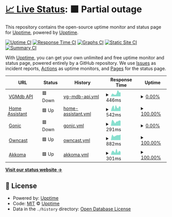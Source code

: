 # [📈 Live Status](https://hufman.github.io/upptime): <!--live status--> **🟧 Partial outage**

This repository contains the open-source uptime monitor and status page for [Upptime](https://upptime.js.org), powered by [Upptime](https://github.com/upptime/upptime).

[![Uptime CI](https://github.com/hufman/upptime/workflows/Uptime%20CI/badge.svg)](https://github.com/hufman/upptime/actions?query=workflow%3A%22Uptime+CI%22)
[![Response Time CI](https://github.com/hufman/upptime/workflows/Response%20Time%20CI/badge.svg)](https://github.com/hufman/upptime/actions?query=workflow%3A%22Response+Time+CI%22)
[![Graphs CI](https://github.com/hufman/upptime/workflows/Graphs%20CI/badge.svg)](https://github.com/hufman/upptime/actions?query=workflow%3A%22Graphs+CI%22)
[![Static Site CI](https://github.com/hufman/upptime/workflows/Static%20Site%20CI/badge.svg)](https://github.com/hufman/upptime/actions?query=workflow%3A%22Static+Site+CI%22)
[![Summary CI](https://github.com/hufman/upptime/workflows/Summary%20CI/badge.svg)](https://github.com/hufman/upptime/actions?query=workflow%3A%22Summary+CI%22)

With [Upptime](https://upptime.js.org), you can get your own unlimited and free uptime monitor and status page, powered entirely by a GitHub repository. We use [Issues](https://github.com/upptime/upptime/issues) as incident reports, [Actions](https://github.com/hufman/upptime/actions) as uptime monitors, and [Pages](https://hufman.github.io/upptime) for the status page.

<!--start: status pages-->
<!-- This summary is generated by Upptime (https://github.com/upptime/upptime) -->
<!-- Do not edit this manually, your changes will be overwritten -->
<!-- prettier-ignore -->
| URL | Status | History | Response Time | Uptime |
| --- | ------ | ------- | ------------- | ------ |
| <img alt="" src="https://icons.duckduckgo.com/ip3/vgmdb.info.ico" height="13"> [VGMdb API](https://vgmdb.info) | 🟥 Down | [vg-mdb-api.yml](https://github.com/hufman/upptime/commits/HEAD/history/vg-mdb-api.yml) | <details><summary><img alt="Response time graph" src="./graphs/vg-mdb-api/response-time-week.png" height="20"> 446ms</summary><br><a href="https://hufman.github.io/upptime/history/vg-mdb-api"><img alt="Response time 2263" src="https://img.shields.io/endpoint?url=https%3A%2F%2Fraw.githubusercontent.com%2Fhufman%2Fupptime%2FHEAD%2Fapi%2Fvg-mdb-api%2Fresponse-time.json"></a><br><a href="https://hufman.github.io/upptime/history/vg-mdb-api"><img alt="24-hour response time 323" src="https://img.shields.io/endpoint?url=https%3A%2F%2Fraw.githubusercontent.com%2Fhufman%2Fupptime%2FHEAD%2Fapi%2Fvg-mdb-api%2Fresponse-time-day.json"></a><br><a href="https://hufman.github.io/upptime/history/vg-mdb-api"><img alt="7-day response time 446" src="https://img.shields.io/endpoint?url=https%3A%2F%2Fraw.githubusercontent.com%2Fhufman%2Fupptime%2FHEAD%2Fapi%2Fvg-mdb-api%2Fresponse-time-week.json"></a><br><a href="https://hufman.github.io/upptime/history/vg-mdb-api"><img alt="30-day response time 357" src="https://img.shields.io/endpoint?url=https%3A%2F%2Fraw.githubusercontent.com%2Fhufman%2Fupptime%2FHEAD%2Fapi%2Fvg-mdb-api%2Fresponse-time-month.json"></a><br><a href="https://hufman.github.io/upptime/history/vg-mdb-api"><img alt="1-year response time 2333" src="https://img.shields.io/endpoint?url=https%3A%2F%2Fraw.githubusercontent.com%2Fhufman%2Fupptime%2FHEAD%2Fapi%2Fvg-mdb-api%2Fresponse-time-year.json"></a></details> | <details><summary><a href="https://hufman.github.io/upptime/history/vg-mdb-api">0.00%</a></summary><a href="https://hufman.github.io/upptime/history/vg-mdb-api"><img alt="All-time uptime 88.05%" src="https://img.shields.io/endpoint?url=https%3A%2F%2Fraw.githubusercontent.com%2Fhufman%2Fupptime%2FHEAD%2Fapi%2Fvg-mdb-api%2Fuptime.json"></a><br><a href="https://hufman.github.io/upptime/history/vg-mdb-api"><img alt="24-hour uptime 0.00%" src="https://img.shields.io/endpoint?url=https%3A%2F%2Fraw.githubusercontent.com%2Fhufman%2Fupptime%2FHEAD%2Fapi%2Fvg-mdb-api%2Fuptime-day.json"></a><br><a href="https://hufman.github.io/upptime/history/vg-mdb-api"><img alt="7-day uptime 0.00%" src="https://img.shields.io/endpoint?url=https%3A%2F%2Fraw.githubusercontent.com%2Fhufman%2Fupptime%2FHEAD%2Fapi%2Fvg-mdb-api%2Fuptime-week.json"></a><br><a href="https://hufman.github.io/upptime/history/vg-mdb-api"><img alt="30-day uptime 0.00%" src="https://img.shields.io/endpoint?url=https%3A%2F%2Fraw.githubusercontent.com%2Fhufman%2Fupptime%2FHEAD%2Fapi%2Fvg-mdb-api%2Fuptime-month.json"></a><br><a href="https://hufman.github.io/upptime/history/vg-mdb-api"><img alt="1-year uptime 71.76%" src="https://img.shields.io/endpoint?url=https%3A%2F%2Fraw.githubusercontent.com%2Fhufman%2Fupptime%2FHEAD%2Fapi%2Fvg-mdb-api%2Fuptime-year.json"></a></details>
| <img alt="" src="https://icons.duckduckgo.com/ip3/hass.chez.chat.ico" height="13"> [Home Assistant](https://hass.chez.chat/lovelace) | 🟩 Up | [home-assistant.yml](https://github.com/hufman/upptime/commits/HEAD/history/home-assistant.yml) | <details><summary><img alt="Response time graph" src="./graphs/home-assistant/response-time-week.png" height="20"> 542ms</summary><br><a href="https://hufman.github.io/upptime/history/home-assistant"><img alt="Response time 455" src="https://img.shields.io/endpoint?url=https%3A%2F%2Fraw.githubusercontent.com%2Fhufman%2Fupptime%2FHEAD%2Fapi%2Fhome-assistant%2Fresponse-time.json"></a><br><a href="https://hufman.github.io/upptime/history/home-assistant"><img alt="24-hour response time 908" src="https://img.shields.io/endpoint?url=https%3A%2F%2Fraw.githubusercontent.com%2Fhufman%2Fupptime%2FHEAD%2Fapi%2Fhome-assistant%2Fresponse-time-day.json"></a><br><a href="https://hufman.github.io/upptime/history/home-assistant"><img alt="7-day response time 542" src="https://img.shields.io/endpoint?url=https%3A%2F%2Fraw.githubusercontent.com%2Fhufman%2Fupptime%2FHEAD%2Fapi%2Fhome-assistant%2Fresponse-time-week.json"></a><br><a href="https://hufman.github.io/upptime/history/home-assistant"><img alt="30-day response time 496" src="https://img.shields.io/endpoint?url=https%3A%2F%2Fraw.githubusercontent.com%2Fhufman%2Fupptime%2FHEAD%2Fapi%2Fhome-assistant%2Fresponse-time-month.json"></a><br><a href="https://hufman.github.io/upptime/history/home-assistant"><img alt="1-year response time 456" src="https://img.shields.io/endpoint?url=https%3A%2F%2Fraw.githubusercontent.com%2Fhufman%2Fupptime%2FHEAD%2Fapi%2Fhome-assistant%2Fresponse-time-year.json"></a></details> | <details><summary><a href="https://hufman.github.io/upptime/history/home-assistant">100.00%</a></summary><a href="https://hufman.github.io/upptime/history/home-assistant"><img alt="All-time uptime 98.97%" src="https://img.shields.io/endpoint?url=https%3A%2F%2Fraw.githubusercontent.com%2Fhufman%2Fupptime%2FHEAD%2Fapi%2Fhome-assistant%2Fuptime.json"></a><br><a href="https://hufman.github.io/upptime/history/home-assistant"><img alt="24-hour uptime 100.00%" src="https://img.shields.io/endpoint?url=https%3A%2F%2Fraw.githubusercontent.com%2Fhufman%2Fupptime%2FHEAD%2Fapi%2Fhome-assistant%2Fuptime-day.json"></a><br><a href="https://hufman.github.io/upptime/history/home-assistant"><img alt="7-day uptime 100.00%" src="https://img.shields.io/endpoint?url=https%3A%2F%2Fraw.githubusercontent.com%2Fhufman%2Fupptime%2FHEAD%2Fapi%2Fhome-assistant%2Fuptime-week.json"></a><br><a href="https://hufman.github.io/upptime/history/home-assistant"><img alt="30-day uptime 100.00%" src="https://img.shields.io/endpoint?url=https%3A%2F%2Fraw.githubusercontent.com%2Fhufman%2Fupptime%2FHEAD%2Fapi%2Fhome-assistant%2Fuptime-month.json"></a><br><a href="https://hufman.github.io/upptime/history/home-assistant"><img alt="1-year uptime 98.35%" src="https://img.shields.io/endpoint?url=https%3A%2F%2Fraw.githubusercontent.com%2Fhufman%2Fupptime%2FHEAD%2Fapi%2Fhome-assistant%2Fuptime-year.json"></a></details>
| <img alt="" src="https://icons.duckduckgo.com/ip3/listen.alucodev.net.ico" height="13"> [Gonic](https://listen.alucodev.net) | 🟥 Down | [gonic.yml](https://github.com/hufman/upptime/commits/HEAD/history/gonic.yml) | <details><summary><img alt="Response time graph" src="./graphs/gonic/response-time-week.png" height="20"> 291ms</summary><br><a href="https://hufman.github.io/upptime/history/gonic"><img alt="Response time 368" src="https://img.shields.io/endpoint?url=https%3A%2F%2Fraw.githubusercontent.com%2Fhufman%2Fupptime%2FHEAD%2Fapi%2Fgonic%2Fresponse-time.json"></a><br><a href="https://hufman.github.io/upptime/history/gonic"><img alt="24-hour response time 278" src="https://img.shields.io/endpoint?url=https%3A%2F%2Fraw.githubusercontent.com%2Fhufman%2Fupptime%2FHEAD%2Fapi%2Fgonic%2Fresponse-time-day.json"></a><br><a href="https://hufman.github.io/upptime/history/gonic"><img alt="7-day response time 291" src="https://img.shields.io/endpoint?url=https%3A%2F%2Fraw.githubusercontent.com%2Fhufman%2Fupptime%2FHEAD%2Fapi%2Fgonic%2Fresponse-time-week.json"></a><br><a href="https://hufman.github.io/upptime/history/gonic"><img alt="30-day response time 313" src="https://img.shields.io/endpoint?url=https%3A%2F%2Fraw.githubusercontent.com%2Fhufman%2Fupptime%2FHEAD%2Fapi%2Fgonic%2Fresponse-time-month.json"></a><br><a href="https://hufman.github.io/upptime/history/gonic"><img alt="1-year response time 368" src="https://img.shields.io/endpoint?url=https%3A%2F%2Fraw.githubusercontent.com%2Fhufman%2Fupptime%2FHEAD%2Fapi%2Fgonic%2Fresponse-time-year.json"></a></details> | <details><summary><a href="https://hufman.github.io/upptime/history/gonic">0.00%</a></summary><a href="https://hufman.github.io/upptime/history/gonic"><img alt="All-time uptime 3.56%" src="https://img.shields.io/endpoint?url=https%3A%2F%2Fraw.githubusercontent.com%2Fhufman%2Fupptime%2FHEAD%2Fapi%2Fgonic%2Fuptime.json"></a><br><a href="https://hufman.github.io/upptime/history/gonic"><img alt="24-hour uptime 0.00%" src="https://img.shields.io/endpoint?url=https%3A%2F%2Fraw.githubusercontent.com%2Fhufman%2Fupptime%2FHEAD%2Fapi%2Fgonic%2Fuptime-day.json"></a><br><a href="https://hufman.github.io/upptime/history/gonic"><img alt="7-day uptime 0.00%" src="https://img.shields.io/endpoint?url=https%3A%2F%2Fraw.githubusercontent.com%2Fhufman%2Fupptime%2FHEAD%2Fapi%2Fgonic%2Fuptime-week.json"></a><br><a href="https://hufman.github.io/upptime/history/gonic"><img alt="30-day uptime 0.00%" src="https://img.shields.io/endpoint?url=https%3A%2F%2Fraw.githubusercontent.com%2Fhufman%2Fupptime%2FHEAD%2Fapi%2Fgonic%2Fuptime-month.json"></a><br><a href="https://hufman.github.io/upptime/history/gonic"><img alt="1-year uptime 0.00%" src="https://img.shields.io/endpoint?url=https%3A%2F%2Fraw.githubusercontent.com%2Fhufman%2Fupptime%2FHEAD%2Fapi%2Fgonic%2Fuptime-year.json"></a></details>
| <img alt="" src="https://icons.duckduckgo.com/ip3/owncast.hufman.me.ico" height="13"> [Owncast](https://owncast.hufman.me) | 🟩 Up | [owncast.yml](https://github.com/hufman/upptime/commits/HEAD/history/owncast.yml) | <details><summary><img alt="Response time graph" src="./graphs/owncast/response-time-week.png" height="20"> 882ms</summary><br><a href="https://hufman.github.io/upptime/history/owncast"><img alt="Response time 928" src="https://img.shields.io/endpoint?url=https%3A%2F%2Fraw.githubusercontent.com%2Fhufman%2Fupptime%2FHEAD%2Fapi%2Fowncast%2Fresponse-time.json"></a><br><a href="https://hufman.github.io/upptime/history/owncast"><img alt="24-hour response time 1062" src="https://img.shields.io/endpoint?url=https%3A%2F%2Fraw.githubusercontent.com%2Fhufman%2Fupptime%2FHEAD%2Fapi%2Fowncast%2Fresponse-time-day.json"></a><br><a href="https://hufman.github.io/upptime/history/owncast"><img alt="7-day response time 882" src="https://img.shields.io/endpoint?url=https%3A%2F%2Fraw.githubusercontent.com%2Fhufman%2Fupptime%2FHEAD%2Fapi%2Fowncast%2Fresponse-time-week.json"></a><br><a href="https://hufman.github.io/upptime/history/owncast"><img alt="30-day response time 899" src="https://img.shields.io/endpoint?url=https%3A%2F%2Fraw.githubusercontent.com%2Fhufman%2Fupptime%2FHEAD%2Fapi%2Fowncast%2Fresponse-time-month.json"></a><br><a href="https://hufman.github.io/upptime/history/owncast"><img alt="1-year response time 941" src="https://img.shields.io/endpoint?url=https%3A%2F%2Fraw.githubusercontent.com%2Fhufman%2Fupptime%2FHEAD%2Fapi%2Fowncast%2Fresponse-time-year.json"></a></details> | <details><summary><a href="https://hufman.github.io/upptime/history/owncast">100.00%</a></summary><a href="https://hufman.github.io/upptime/history/owncast"><img alt="All-time uptime 98.50%" src="https://img.shields.io/endpoint?url=https%3A%2F%2Fraw.githubusercontent.com%2Fhufman%2Fupptime%2FHEAD%2Fapi%2Fowncast%2Fuptime.json"></a><br><a href="https://hufman.github.io/upptime/history/owncast"><img alt="24-hour uptime 100.00%" src="https://img.shields.io/endpoint?url=https%3A%2F%2Fraw.githubusercontent.com%2Fhufman%2Fupptime%2FHEAD%2Fapi%2Fowncast%2Fuptime-day.json"></a><br><a href="https://hufman.github.io/upptime/history/owncast"><img alt="7-day uptime 100.00%" src="https://img.shields.io/endpoint?url=https%3A%2F%2Fraw.githubusercontent.com%2Fhufman%2Fupptime%2FHEAD%2Fapi%2Fowncast%2Fuptime-week.json"></a><br><a href="https://hufman.github.io/upptime/history/owncast"><img alt="30-day uptime 98.32%" src="https://img.shields.io/endpoint?url=https%3A%2F%2Fraw.githubusercontent.com%2Fhufman%2Fupptime%2FHEAD%2Fapi%2Fowncast%2Fuptime-month.json"></a><br><a href="https://hufman.github.io/upptime/history/owncast"><img alt="1-year uptime 99.39%" src="https://img.shields.io/endpoint?url=https%3A%2F%2Fraw.githubusercontent.com%2Fhufman%2Fupptime%2FHEAD%2Fapi%2Fowncast%2Fuptime-year.json"></a></details>
| <img alt="" src="https://icons.duckduckgo.com/ip3/akkoma.chez.chat.ico" height="13"> [Akkoma](https://akkoma.chez.chat) | 🟩 Up | [akkoma.yml](https://github.com/hufman/upptime/commits/HEAD/history/akkoma.yml) | <details><summary><img alt="Response time graph" src="./graphs/akkoma/response-time-week.png" height="20"> 301ms</summary><br><a href="https://hufman.github.io/upptime/history/akkoma"><img alt="Response time 1041" src="https://img.shields.io/endpoint?url=https%3A%2F%2Fraw.githubusercontent.com%2Fhufman%2Fupptime%2FHEAD%2Fapi%2Fakkoma%2Fresponse-time.json"></a><br><a href="https://hufman.github.io/upptime/history/akkoma"><img alt="24-hour response time 267" src="https://img.shields.io/endpoint?url=https%3A%2F%2Fraw.githubusercontent.com%2Fhufman%2Fupptime%2FHEAD%2Fapi%2Fakkoma%2Fresponse-time-day.json"></a><br><a href="https://hufman.github.io/upptime/history/akkoma"><img alt="7-day response time 301" src="https://img.shields.io/endpoint?url=https%3A%2F%2Fraw.githubusercontent.com%2Fhufman%2Fupptime%2FHEAD%2Fapi%2Fakkoma%2Fresponse-time-week.json"></a><br><a href="https://hufman.github.io/upptime/history/akkoma"><img alt="30-day response time 315" src="https://img.shields.io/endpoint?url=https%3A%2F%2Fraw.githubusercontent.com%2Fhufman%2Fupptime%2FHEAD%2Fapi%2Fakkoma%2Fresponse-time-month.json"></a><br><a href="https://hufman.github.io/upptime/history/akkoma"><img alt="1-year response time 1075" src="https://img.shields.io/endpoint?url=https%3A%2F%2Fraw.githubusercontent.com%2Fhufman%2Fupptime%2FHEAD%2Fapi%2Fakkoma%2Fresponse-time-year.json"></a></details> | <details><summary><a href="https://hufman.github.io/upptime/history/akkoma">100.00%</a></summary><a href="https://hufman.github.io/upptime/history/akkoma"><img alt="All-time uptime 99.76%" src="https://img.shields.io/endpoint?url=https%3A%2F%2Fraw.githubusercontent.com%2Fhufman%2Fupptime%2FHEAD%2Fapi%2Fakkoma%2Fuptime.json"></a><br><a href="https://hufman.github.io/upptime/history/akkoma"><img alt="24-hour uptime 100.00%" src="https://img.shields.io/endpoint?url=https%3A%2F%2Fraw.githubusercontent.com%2Fhufman%2Fupptime%2FHEAD%2Fapi%2Fakkoma%2Fuptime-day.json"></a><br><a href="https://hufman.github.io/upptime/history/akkoma"><img alt="7-day uptime 100.00%" src="https://img.shields.io/endpoint?url=https%3A%2F%2Fraw.githubusercontent.com%2Fhufman%2Fupptime%2FHEAD%2Fapi%2Fakkoma%2Fuptime-week.json"></a><br><a href="https://hufman.github.io/upptime/history/akkoma"><img alt="30-day uptime 99.23%" src="https://img.shields.io/endpoint?url=https%3A%2F%2Fraw.githubusercontent.com%2Fhufman%2Fupptime%2FHEAD%2Fapi%2Fakkoma%2Fuptime-month.json"></a><br><a href="https://hufman.github.io/upptime/history/akkoma"><img alt="1-year uptime 99.43%" src="https://img.shields.io/endpoint?url=https%3A%2F%2Fraw.githubusercontent.com%2Fhufman%2Fupptime%2FHEAD%2Fapi%2Fakkoma%2Fuptime-year.json"></a></details>

<!--end: status pages-->

[**Visit our status website →**](https://hufman.github.io/upptime)

## 📄 License

- Powered by: [Upptime](https://github.com/upptime/upptime)
- Code: [MIT](./LICENSE) © [Upptime](https://upptime.js.org)
- Data in the `./history` directory: [Open Database License](https://opendatacommons.org/licenses/odbl/1-0/)
